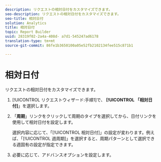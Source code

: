 ```yaml
---
description: リクエストの相対日付をカスタマイズできます。
seo-description: リクエストの相対日付をカスタマイズできます。
seo-title: 相対日付
solution: Analytics
title: 相対日付
topic: Report Builder
uuid: 28319f02-2a4a-408d- a7d1-545247ad6178
translation-type: tm+mt
source-git-commit: 86fe1b3650100a05e52fb2102134fee515c871b1

---
```



# 相対日付

リクエストの相対日付をカスタマイズできます。

1. [!UICONTROL リクエストウィザード:手順1]で、 **[!UICONTROL 「相対日付]**」を選択します。
1. 「**周期**」リンクをクリックして周期のタイプを選択してから、日付リンクを使用して相対日付を設定します。

   選択内容に応じて、「[!UICONTROL 相対日付]」の設定が変わります。例えば、「[!UICONTROL 週周期]」を選択すると、周期パターンとして選択できる週固有の設定が指定できます。

1. 必要に応じて、アドバンスオプションを設定します。
